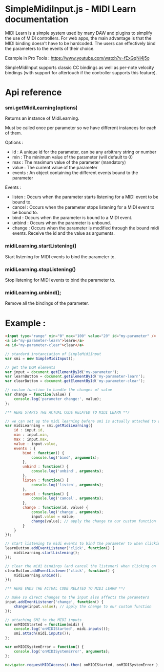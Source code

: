 # SimpleMidiInput.js - MIDI Learn documentation

MIDI Learn is a simple system used by many DAW and plugins to simplify the use of MIDI controllers.
For web apps, the main advantage is that the MIDI binding doesn't have to be hardcoded.
The users can effectively bind the parameters to the events of their choice.

Example in Pro Tools : https://www.youtube.com/watch?v=fExGqNi4j5o

SimpleMidiInput supports classic CC bindings as well as per-note velocity bindings
(with support for aftertouch if the controller supports this feature).

# Api reference

### smi.getMidiLearning(options)

Returns an instance of MidiLearning.

Must be called once per parameter so we have different instances for each of them.

Options :

 * id : A unique id for the parameter, can be any arbitrary string or number
 * min : The minimum value of the parameter (will default to 0)
 * max : The maximum value of the parameter (mandatory)
 * value : The current value of the parameter
 * events : An object containing the different events bound to the parameter

Events :

 * listen : Occurs when the parameter starts listening for a MIDI event to be bound to.
 * cancel : Occurs when the parameter stops listening for a MIDI event to be bound to.
 * bind : Occurs when the parameter is bound to a MIDI event.
 * unbind : Occurs when the parameter is unbound.
 * change : Occurs when the parameter is modified through the bound midi events. Receive the id and the value as arguments.

### midiLearning.startListening()

Start listening for MIDI events to bind the parameter to.

### midiLearning.stopListening()

Stop listening for MIDI events to bind the parameter to.

### midiLearning.unbind();

Remove all the bindings of the parameter.

# Example :

```html
<input type="range" min="0" max="100" value="20" id="my-parameter" />
<a id="my-parameter-learn">learn</a>
<a id="my-parameter-clear">clear</a>
```

```js
// standard instanciation of SimpleMidiInput
var smi = new SimpleMidiInput();

// get the DOM elements
var input = document.getElementById('my-parameter');
var learnButton = document.getElementById('my-parameter-learn');
var clearButton = document.getElementById('my-parameter-clear');

// custom function to handle the changes of value
var change = function(value) {
    console.log('parameter change:', value);
};

/** HERE STARTS THE ACTUAL CODE RELATED TO MIDI LEARN **/

// we can set up the midi learning before smi is actually attached to a MIDIInput
var midiLearning = smi.getMidiLearning({
    id : input.id,
    min : input.min,
    max : input.max,
    value : input.value,
    events : {
        bind : function() {
            console.log('bind', arguments);
        },
        unbind : function() {
            console.log('unbind', arguments);
        },
        listen : function() {
            console.log('listen', arguments);
        },
        cancel : function() {
            console.log('cancel', arguments);
        },
        change : function(id, value) {
            console.log('change', arguments);
            input.value = value;
            change(value); // apply the change to our custom function
        }
    }
});

// start listening to midi events to bind the parameter to when clicking on 'learn'
learnButton.addEventListener('click', function() {
    midiLearning.startListening();
});

// clear the midi bindings (and cancel the listener) when clicking on 'clear'
clearButton.addEventListener('click', function() {
    midiLearning.unbind();
});

/** HERE ENDS THE ACTUAL CODE RELATED TO MIDI LEARN **/

// make so direct changes to the input also affects the parameters
input.addEventListener('change', function() {
    change(input.value); // apply the change to our custom function
});

// attaching SMI to the MIDI inputs
var onMIDIStarted = function(midi) {
    console.log('onMIDIStarted', midi.inputs());
    smi.attach(midi.inputs());
};

var onMIDISystemError = function() {
    console.log('onMIDISystemError', arguments);
};

navigator.requestMIDIAccess().then( onMIDIStarted, onMIDISystemError );
```